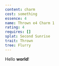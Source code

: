```yaml
---
content: charm
cost: something
essence: 4
name: Thrown e4 Charm 1
rating: 4
requires: []
splat: Second Sunrise
trait: Thrown
tree: Flurry
---
```


Hello **world**!
